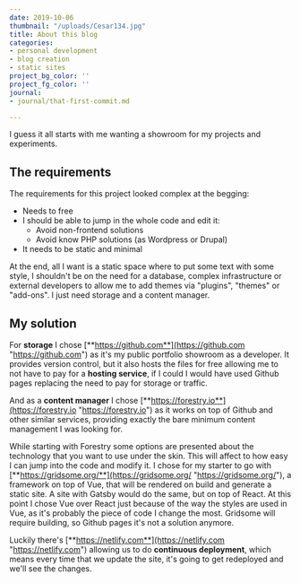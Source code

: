 ```yaml
---
date: 2019-10-06
thumbnail: "/uploads/Cesar134.jpg"
title: About this blog
categories:
- personal development
- blog creation
- static sites
project_bg_color: ''
project_fg_color: ''
journal:
- journal/that-first-commit.md

---
```

I guess it all starts with me wanting a showroom for my projects and experiments.

## The requirements

The requirements for this project looked complex at the begging:

* Needs to free
* I should be able to jump in the whole code and edit it:
  * Avoid non-frontend solutions
  * Avoid know PHP solutions (as Wordpress or Drupal)
* It needs to be static and minimal

At the end, all I want is a static space where to put some text with some style, I shouldn't be on the need for a database, complex infrastructure or external developers to allow me to add themes via "plugins", "themes" or "add-ons". I just need storage and a content manager.

## My solution

For **storage** I chose [**https://github.com**](https://github.com "https://github.com") as it's my public portfolio showroom as a developer. It provides version control, but it also hosts the files for free allowing me to not have to pay for a **hosting service**, if I could I would have used Github pages replacing the need to pay for storage or traffic.

And as a **content manager** I chose [**https://forestry.io**](https://forestry.io "https://forestry.io") as it works on top of Github and other similar services, providing exactly the bare minimum content management I was looking for.

While starting with Forestry some options are presented about the technology that you want to use under the skin. This will affect to how easy I can jump into the code and modify it.
I chose for my starter to go with [**https://gridsome.org/**](https://gridsome.org/ "https://gridsome.org/"), a framework on top of Vue, that will be rendered on build and generate a static site. A site with Gatsby would do the same, but on top of React.
At this point I chose Vue over React just because of the way the styles are used in Vue, as it's probably the piece of code I change the most.
Gridsome will require building, so Github pages it's not a solution anymore.

Luckily there's [**https://netlify.com**](https://netlify.com "https://netlify.com") allowing us to do **continuous deployment**, which means every time that we update the site, it's going to get redeployed and we'll see the changes.